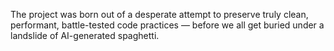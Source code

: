 The project was born out of a desperate attempt to preserve truly clean, performant, battle-tested code practices — before we all get buried under a landslide of AI-generated spaghetti.
